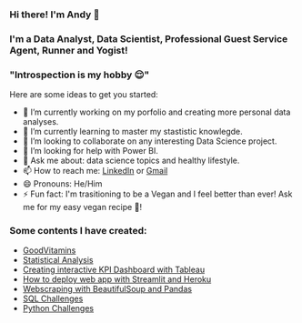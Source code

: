 ### Hi there! I'm Andy 👋

### I'm a Data Analyst, Data Scientist, Professional Guest Service Agent, Runner and Yogist!

### "Introspection is my hobby :relieved:"

Here are some ideas to get you started:

- 🔭 I’m currently working on my porfolio and creating more personal data analyses.
- 🌱 I’m currently learning to master my stastistic knowlegde.
- 👯 I’m looking to collaborate on any interesting Data Science project.
- 🤔 I’m looking for help with Power BI.
- 💬 Ask me about: data science topics and healthy lifestyle.
- 📫 How to reach me: [LinkedIn](https://www.linkedin.com/in/andyphamto/) or [Gmail](https://www.aqpham02@gmail.com)
- 😄 Pronouns: He/Him
- ⚡ Fun fact: I'm trasitioning to be a Vegan and I feel better than ever! Ask me for my easy vegan recipe :herb:!

### Some contents I have created:

* [GoodVitamins](https://github.com/Andy-Pham-72/GoodVitamins)
* [Statistical Analysis](https://github.com/Andy-Pham-72/Statistical-Analysis)
* [Creating interactive KPI Dashboard with Tableau](https://github.com/Andy-Pham-72/Creating-a-KPI-Dashboard-with-Tableau)
* [How to deploy web app with Streamlit and Heroku](https://github.com/Andy-Pham-72/How-To-Deploy-WebApp-with-Streamlit-Heroku)
* [Webscraping with BeautifulSoup and Pandas](https://github.com/Andy-Pham-72/Web-Scraping-with-BeautifulSoup-and-Pandas)
* [SQL Challenges](https://github.com/Andy-Pham-72/SQL-Challenge-Questions)
* [Python Challenges](https://github.com/Andy-Pham-72/Python-Challenge-Questions)
